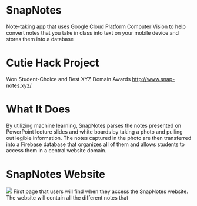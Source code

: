 # SnapNotes
Note-taking app that uses Google Cloud Platform Computer Vision to help convert notes that you take in class into text on your mobile device and stores them into a database
# Cutie Hack Project
Won Student-Choice and Best XYZ Domain Awards
http://www.snap-notes.xyz/
# What It Does
By utilizing machine learning, SnapNotes parses the notes presented on PowerPoint lecture slides and white boards by taking a photo and pulling out legible information. The notes captured in the photo are then transferred into a Firebase database that organizes all of them and allows students to access them in a central website domain.
# SnapNotes Website
![](images/Website%20Homepage)
First page that users will find when they access the SnapNotes website. The website will contain all the different notes that 
